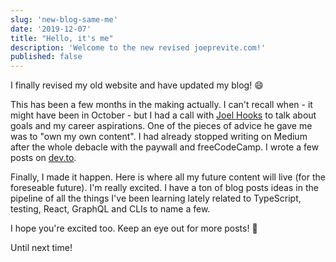 ```yaml
---
slug: 'new-blog-same-me'
date: '2019-12-07'
title: "Hello, it's me"
description: 'Welcome to the new revised joeprevite.com!'
published: false
---
```


I finally revised my old website and have updated my blog! 😄

This has been a few months in the making actually. I can't recall when - it might have been in October - but I had a call with [Joel Hooks](https://joelhooks.com/) to talk about goals and my career aspirations. One of the pieces of advice he gave me was to "own my own content". I had already stopped writing on Medium after the whole debacle with the paywall and freeCodeCamp. I wrote a few posts on [dev.to](https://dev.to).

Finally, I made it happen. Here is where all my future content will live (for the foreseable future). I'm really excited. I have a ton of blog posts ideas in the pipeline of all the things I've been learning lately related to TypeScript, testing, React, GraphQL and CLIs to name a few.

I hope you're excited too. Keep an eye out for more posts! 👀

Until next time!
